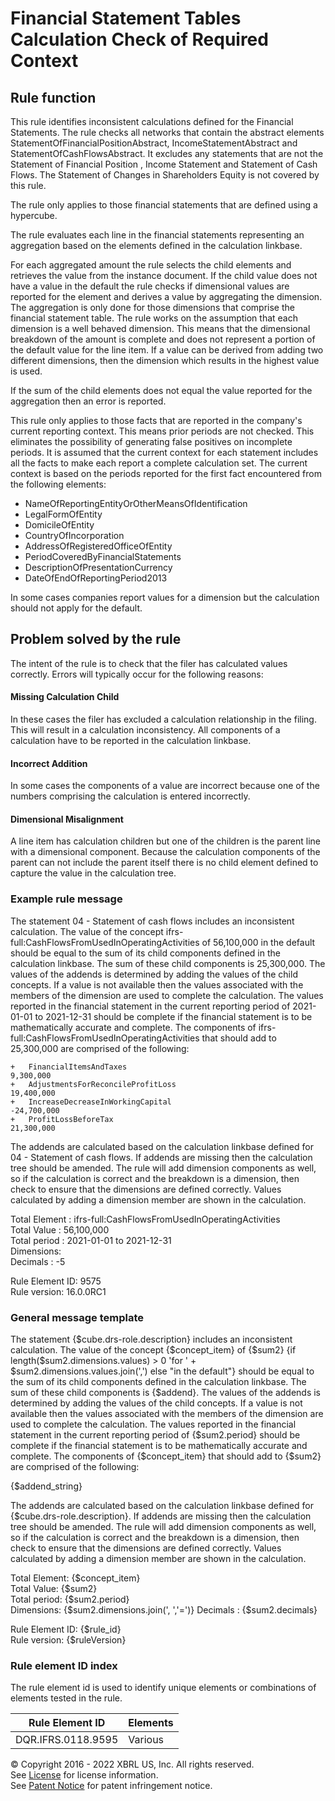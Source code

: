 # Financial Statement Tables Calculation Check of Required Context  
  
## Rule function
This rule identifies inconsistent calculations defined for the Financial Statements.  The rule checks all networks that contain the abstract elements StatementOfFinancialPositionAbstract, IncomeStatementAbstract and StatementOfCashFlowsAbstract. It excludes any statements that are not the Statement of Financial Position , Income Statement and Statement of Cash Flows. The Statement of Changes in Shareholders Equity is not covered by this rule. 

The rule only applies to those financial statements that are defined using a hypercube.

The rule evaluates each line in the financial statements representing an aggregation based on the elements defined in the calculation linkbase.

For each aggregated amount the rule selects the child elements and retrieves the value from the instance document. If the child value does not have a value in the default the rule checks if dimensional values are reported for the element and derives a value by aggregating the dimension. The aggregation is only done for those dimensions that comprise the financial statement table. The rule works on the assumption that each dimension is a well behaved dimension. This means that the dimensional breakdown of the amount is complete and does not represent a portion of the default value for the line item. If a value can be derived from adding two different dimensions, then the dimension which results in the highest value is used.

If the sum of the child elements does not equal the value reported for the aggregation then an error is reported.

This rule only applies to those facts that are reported in the company's current reporting context. This means prior periods are not checked. This eliminates the possibility of generating false positives on incomplete periods. It is assumed that the current context for each statement includes all the facts to make each report a complete calculation set. The current context is based on the periods reported for the first fact encountered from the following elements:

* NameOfReportingEntityOrOtherMeansOfIdentification
* LegalFormOfEntity
* DomicileOfEntity
* CountryOfIncorporation
* AddressOfRegisteredOfficeOfEntity
* PeriodCoveredByFinancialStatements
* DescriptionOfPresentationCurrency
* DateOfEndOfReportingPeriod2013  

In some cases companies report values for a dimension but the calculation should not apply for the default.

## Problem solved by the rule
The intent of the rule is to check that the filer has calculated values correctly. Errors will typically occur for the following reasons:

#### Missing Calculation Child
In these cases the filer has excluded a calculation relationship in the filing. This will result in a calculation inconsistency. All components of a calculation have to be reported in the calculation linkbase.

#### Incorrect Addition
In some cases the components of a value are incorrect because one of the numbers comprising the calculation is entered incorrectly.

#### Dimensional Misalignment
A line item has calculation children but one of the children is the parent line with a dimensional component. Because the calculation components of the parent can not include the parent itself there is no child element defined to capture the value in the calculation tree.

### Example rule message
The statement 04 - Statement of cash flows includes an inconsistent calculation.  The value of the concept ifrs-full:CashFlowsFromUsedInOperatingActivities of 56,100,000 in the default should be equal to the sum of its child components defined in the calculation linkbase. The sum of these child components is 25,300,000. The values of the addends is determined by adding the values of the child concepts. If a value is not available then the values associated with the members of the dimension  are used to complete the calculation. The values reported in the financial statement in the current reporting period of 2021-01-01 to 2021-12-31 should be complete if the financial statement is to be mathematically accurate and complete. The components of ifrs-full:CashFlowsFromUsedInOperatingActivities that should add to 25,300,000 are comprised of the following:

```
+  	FinancialItemsAndTaxes                                                                                         9,300,000
+  	AdjustmentsForReconcileProfitLoss                                                                             19,400,000
+  	IncreaseDecreaseInWorkingCapital                                                                             -24,700,000
+  	ProfitLossBeforeTax                                                                                           21,300,000
```

The addends are calculated based on the calculation linkbase defined for 04 - Statement of cash flows. If addends are missing then the calculation tree should be amended. The rule will add dimension components as well, so if the calculation is correct and the breakdown is a dimension, then check to ensure that the dimensions are defined correctly. Values calculated by adding a dimension member are shown in the calculation.

Total Element : ifrs-full:CashFlowsFromUsedInOperatingActivities  
Total Value :  56,100,000  
Total period : 2021-01-01 to 2021-12-31  
Dimensions:    
Decimals : -5 
  
Rule Element ID: 9575  
Rule version: 16.0.0RC1

### General message template  
The statement {$cube.drs-role.description} includes an inconsistent calculation. The value of the concept {$concept_item} of {$sum2} {if length($sum2.dimensions.values) > 0 'for ' + $sum2.dimensions.values.join(',') else "in the default"} should be equal to the sum of its child components defined in the calculation linkbase. The sum of these child components is {$addend}. The values of the addends is determined by adding the values of the child concepts. If a value is not available then the values associated with the members of the dimension  are used to complete the calculation. The values reported in the financial statement in the current reporting period of {$sum2.period} should be complete if the financial statement is to be mathematically accurate and complete. The components of {$concept_item} that should add to {$sum2} are comprised of the following:

{$addend_string}

The addends are calculated based on the calculation linkbase defined for {$cube.drs-role.description}. If addends are missing then the calculation tree should be amended. The rule will add dimension components as well, so if the calculation is correct and the breakdown is a dimension, then check to ensure that the dimensions are defined correctly. Values calculated by adding a dimension member are shown in the calculation.

Total Element: {$concept_item}  
Total Value: {$sum2}   
Total period: {$sum2.period}   
Dimensions: {$sum2.dimensions.join(', ','=')}
Decimals : {$sum2.decimals} 
  
Rule Element ID: {$rule_id}  
Rule version: {$ruleVersion}

  
### Rule element ID index  
The rule element id is used to identify unique elements or combinations of elements tested in the rule.

|Rule Element ID|Elements|
|--- |--- |
|DQR.IFRS.0118.9595|Various|
  
© Copyright 2016 - 2022 XBRL US, Inc. All rights reserved.   
See [License](https://xbrl.us/dqc-license) for license information.  
See [Patent Notice](https://xbrl.us/dqc-patent) for patent infringement notice.  
